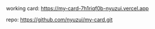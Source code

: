 
working card: https://my-card-7h1riqf0b-nyuzui.vercel.app

repo: https://github.com/nyuzui/my-card.git
